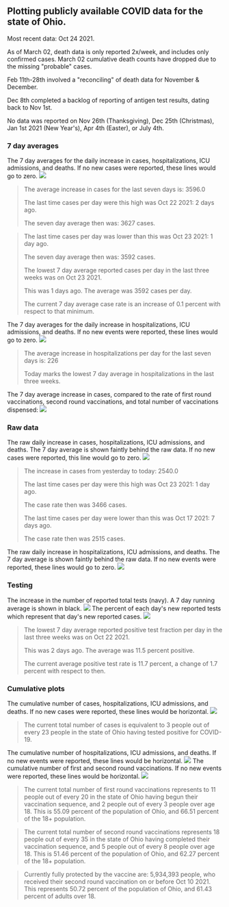 ## Plotting publicly available COVID data for the state of Ohio. 

Most recent data: Oct 24 2021. 

As of March 02, death data is only reported 2x/week, and includes only confirmed cases. March 02 cumulative death counts have dropped due to the missing "probable" cases.

Feb 11th-28th involved a "reconciling" of death data for November & December.

Dec 8th completed a backlog of reporting of antigen test results, dating back to Nov 1st.

No data was reported on Nov 26th (Thanksgiving), Dec 25th (Christmas), Jan 1st 2021 (New Year's), Apr 4th (Easter), or July 4th.
### 7 day averages
The 7 day averages for the daily increase in cases, hospitalizations, ICU admissions, and deaths. If no new cases were reported, these lines would go to zero.
![](7dayaverage_cases.png)

>The average increase in cases for the last seven days is: 3596.0
>
>The last time cases per day were this high was Oct 22 2021: 2 days ago.
>
>The seven day average then was: 3627 cases.

>
>The last time cases per day was lower than this was Oct 23 2021: 1 day ago.
>
>The seven day average then was: 3592 cases.
>
>The lowest 7 day average reported cases per day in the last three weeks was on Oct 23 2021.
>
>This was 1 days ago. The average was 3592 cases per day.
>
>The current 7 day average case rate is an increase of 0.1 percent with respect to that minimum.

The 7 day averages for the daily increase in hospitalizations, ICU admissions, and deaths. If no new events were reported, these lines would go to zero.
![](7dayaverage_hospital.png)

>The average increase in hospitalizations per day for the last seven days is: 226
>
>Today marks the lowest 7 day average in hospitalizations in the last three weeks.

The 7 day average increase in cases, compared to the rate of first round vaccinations, second round vaccinations, and total number of vaccinations dispensed:
![](DailyVaccinationsCases.png)

### Raw data
The raw daily increase in cases, hospitalizations, ICU admissions, and deaths. The 7 day average is shown faintly behind the raw data. If no new cases were reported, this line would go to zero.
![](DailyCases.png)

>The increase in cases from yesterday to today: 2540.0 
>
>The last time cases per day were this high was Oct 23 2021: 1 day ago. 
>
>The case rate then was 3466 cases.
>
>The last time cases per day were lower than this was Oct 17 2021: 7 days ago. 
>
>The case rate then was 2515 cases.

The raw daily increase in hospitalizations, ICU admissions, and deaths. The 7 day average is shown faintly behind the raw data. If no new events were reported, these lines would go to zero.
![](DailyHospitalizations.png)

### Testing

The increase in the number of reported total tests (navy). A 7 day running average is shown in black.
![](DailyTests.png)
The percent of each day's new reported tests which represent that day's new reported cases.
![](percentpositive_tests.png)

>The lowest 7 day average reported positive test fraction per day in the last three weeks was on Oct 22 2021.
>
>This was 2 days ago. The average was 11.5 percent positive. 
>
>The current average positive test rate is 11.7 percent, a change of 1.7 percent with respect to then. 

### Cumulative plots
The cumulative number of cases, hospitalizations, ICU admissions, and deaths. If no new cases were reported, these lines would be horizontal.
![](Cases.png)

>The current total number of cases is equivalent to 3 people out of every 23 people in the state of Ohio having tested positive for COVID-19.

The cumulative number of hospitalizations, ICU admissions, and deaths. If no new events were reported, these lines would be horizontal.
![](Hospitalizations.png)
The cumulative number of first and second round vaccinations. If no new events were reported, these lines would be horizontal.
![](Vaccinations.png)

>The current total number of first round vaccinations represents to 11 people out of every 20 in the state of Ohio having begun their vaccination sequence, and 2 people out of every 3 people over age 18.
 >This is 55.09 percent of the population of Ohio, and 66.51 percent of the 18+ population.

>The current total number of second round vaccinations represents 18 people out of every 35 in the state of Ohio having completed their vaccination sequence, and 5 people out of every 8 people over age 18. 
>This is 51.46 percent of the population of Ohio, and 62.27 percent of the 18+ population.

>Currently fully protected by the vaccine are: 5,934,393 people, who received their second round vaccination on or before Oct 10 2021.
>This represents 50.72 percent of the population of Ohio, and 61.43 percent of adults over 18.

